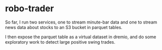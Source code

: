 # robo-trader

So far, I run two services, one to stream minute-bar data and one to stream news data about stocks to an S3 bucket in parquet tables.

I then expose the parquet table as a virtual dataset in dremio, and do some exploratory work to detect large positive swing trades.
